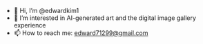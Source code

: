 - 👋 Hi, I’m @edwardkim1
- 👀 I’m interested in AI-generated art and the digital image gallery experience
- 📫 How to reach me: edward71299@gmail.com

<!---
edwardkim1/edwardkim1 is a ✨ special ✨ repository because its `README.md` (this file) appears on your GitHub profile.
You can click the Preview link to take a look at your changes.
--->
